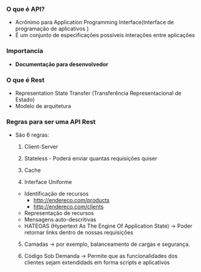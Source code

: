 ### O que é API?

- Acrônimo para Application Programming Interface(Interface de programação de aplicativos
)
- É um conjunto de especificações possíveis interações entre aplicações 

### Importancia 

- **Documentação para desenvolvedor**

### O que é Rest

- Representation State Transfer (Transferência Representacional de Estado)
- Modelo de arquitetura

### Regras para ser uma API Rest

- São 6 regras:
  1. Client-Server

  2. Stateless - Poderá enviar quantas requisições quiser

  3. Cache

  4. Interface Uniforme 
    - Identificação de recursos 
      - http://endereco.com/products
      - http://endereco.com/clients
    - Representação de recursos 
    - Mensagens auto-descritivas 
    - HATEOAS (Hypertext As The Engine Of Application State) -> Poder retornar links dentro de nossas requisições

  5. Camadas -> por exemplo, balanceamento de cargas e segurança.

  6. Código Sob Demanda -> Permite que as funcionalidades dos clientes sejam extendidads em forma scripts e aplicativos
